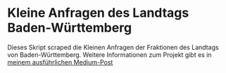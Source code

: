 # Kleine Anfragen des Landtags Baden-Württemberg

Dieses Skript scraped die Kleinen Anfragen der Fraktionen des Landtags von Baden-Württemberg. Weitere Informationen zum Projekt gibt es in [meinem ausführlichen Medium-Post](https://medium.com/@dahilzen/wie-die-afd-die-landesregierung-mit-anfragen-flutet-und-wie-man-die-anfragen-scraped-4d48a5257cd9)
